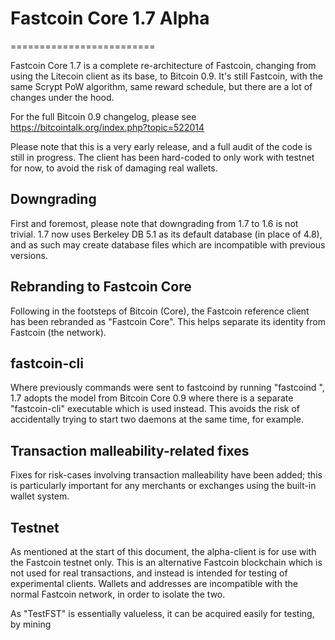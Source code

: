 # Fastcoin Core 1.7 Alpha
=========================

Fastcoin Core 1.7 is a complete re-architecture of Fastcoin, changing from
using the Litecoin client as its base, to Bitcoin 0.9. It's still Fastcoin,
with the same Scrypt PoW algorithm, same reward schedule, but there are a 
lot of changes under the hood.


For the full Bitcoin 0.9 changelog, please see https://bitcointalk.org/index.php?topic=522014

Please note that this is a very early release, and a full audit of the code
is still in progress. The client has been hard-coded to only work with testnet
for now, to avoid the risk of damaging real wallets.


Downgrading
-----------

First and foremost, please note that downgrading from 1.7 to 1.6 is not trivial.
1.7 now uses Berkeley DB 5.1 as its default database (in place of 4.8), and as
such may create database files which are incompatible with previous versions.

Rebranding to Fastcoin Core
---------------------------

Following in the footsteps of Bitcoin (Core), the Fastcoin reference client
has been rebranded as "Fastcoin Core". This helps separate its identity
from Fastcoin (the network).

fastcoin-cli
------------

Where previously commands were sent to fastcoind by running
"fastcoind <command>", 1.7 adopts the model from Bitcoin Core 0.9 where there is
a separate "fastcoin-cli" executable which is used instead. This avoids the risk
of accidentally trying to start two daemons at the same time, for example.


Transaction malleability-related fixes
--------------------------------------

Fixes for risk-cases involving transaction malleability have been added; this
is particularly important for any merchants or exchanges using the built-in
wallet system. 

Testnet
-------

As mentioned at the start of this document, the alpha-client is for use with the
Fastcoin testnet only. This is an alternative Fastcoin blockchain which is
not used for real transactions, and instead is intended for testing of experimental
clients. Wallets and addresses are incompatible with the normal Fastcoin
network, in order to isolate the two.

As "TestFST" is essentially valueless, it can be acquired easily for testing,
 by mining